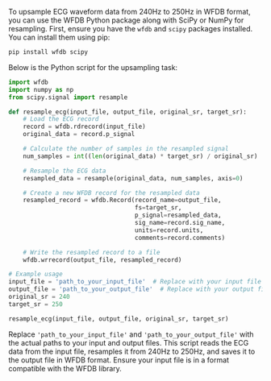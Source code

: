 To upsample ECG waveform data from 240Hz to 250Hz in WFDB format, you can use the WFDB Python package along with SciPy or NumPy for resampling. First, ensure you have the `wfdb` and `scipy` packages installed. You can install them using pip:

```bash
pip install wfdb scipy
```

Below is the Python script for the upsampling task:

```python
import wfdb
import numpy as np
from scipy.signal import resample

def resample_ecg(input_file, output_file, original_sr, target_sr):
    # Load the ECG record
    record = wfdb.rdrecord(input_file)
    original_data = record.p_signal

    # Calculate the number of samples in the resampled signal
    num_samples = int((len(original_data) * target_sr) / original_sr)

    # Resample the ECG data
    resampled_data = resample(original_data, num_samples, axis=0)

    # Create a new WFDB record for the resampled data
    resampled_record = wfdb.Record(record_name=output_file,
                                   fs=target_sr,
                                   p_signal=resampled_data,
                                   sig_name=record.sig_name,
                                   units=record.units,
                                   comments=record.comments)

    # Write the resampled record to a file
    wfdb.wrrecord(output_file, resampled_record)

# Example usage
input_file = 'path_to_your_input_file'  # Replace with your input file path (without extension)
output_file = 'path_to_your_output_file'  # Replace with your output file path (without extension)
original_sr = 240
target_sr = 250

resample_ecg(input_file, output_file, original_sr, target_sr)
```

Replace `'path_to_your_input_file'` and `'path_to_your_output_file'` with the actual paths to your input and output files. This script reads the ECG data from the input file, resamples it from 240Hz to 250Hz, and saves it to the output file in WFDB format. Ensure your input file is in a format compatible with the WFDB library.
